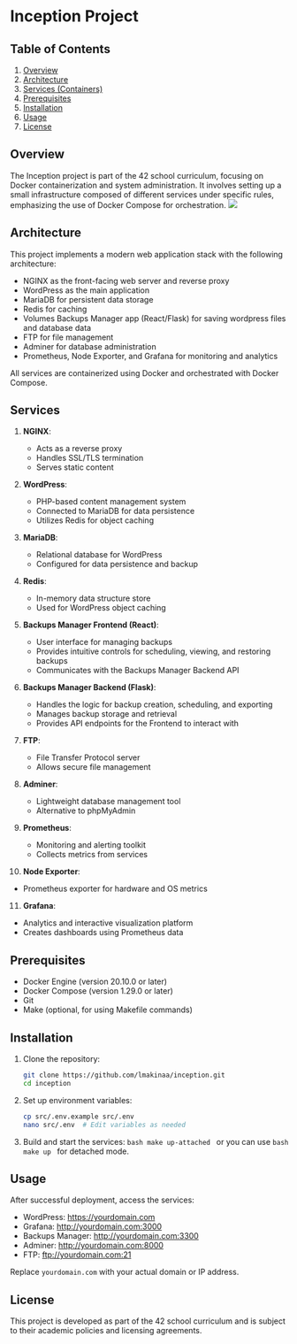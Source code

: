 # Inception Project

## Table of Contents
1. [Overview](#overview)
2. [Architecture](#architecture)
3. [Services (Containers)](#services)
4. [Prerequisites](#prerequisites)
5. [Installation](#installation)
6. [Usage](#usage)
7. [License](#license)

## Overview

The Inception project is part of the 42 school curriculum, focusing on Docker containerization and system administration. It involves setting up a small infrastructure composed of different services under specific rules, emphasizing the use of Docker Compose for orchestration.
![](infra.gif)

## Architecture

This project implements a modern web application stack with the following architecture:

- NGINX as the front-facing web server and reverse proxy
- WordPress as the main application
- MariaDB for persistent data storage
- Redis for caching
- Volumes Backups Manager app (React/Flask) for saving wordpress files and database data
- FTP for file management
- Adminer for database administration
- Prometheus, Node Exporter, and Grafana for monitoring and analytics

All services are containerized using Docker and orchestrated with Docker Compose.

## Services

1. **NGINX**: 
   - Acts as a reverse proxy
   - Handles SSL/TLS termination
   - Serves static content

2. **WordPress**:
   - PHP-based content management system
   - Connected to MariaDB for data persistence
   - Utilizes Redis for object caching

3. **MariaDB**:
   - Relational database for WordPress
   - Configured for data persistence and backup

4. **Redis**:
   - In-memory data structure store
   - Used for WordPress object caching

5. **Backups Manager Frontend (React)**:
   - User interface for managing backups
   - Provides intuitive controls for scheduling, viewing, and restoring backups
   - Communicates with the Backups Manager Backend API

6. **Backups Manager Backend (Flask)**:
   - Handles the logic for backup creation, scheduling, and exporting
   - Manages backup storage and retrieval
   - Provides API endpoints for the Frontend to interact with

7. **FTP**:
   - File Transfer Protocol server
   - Allows secure file management

8. **Adminer**:
   - Lightweight database management tool
   - Alternative to phpMyAdmin

9. **Prometheus**:
   - Monitoring and alerting toolkit
   - Collects metrics from services

10. **Node Exporter**:
   - Prometheus exporter for hardware and OS metrics

11. **Grafana**:
   - Analytics and interactive visualization platform
   - Creates dashboards using Prometheus data

## Prerequisites

- Docker Engine (version 20.10.0 or later)
- Docker Compose (version 1.29.0 or later)
- Git
- Make (optional, for using Makefile commands)

## Installation

1. Clone the repository:
   ```bash
   git clone https://github.com/lmakinaa/inception.git
   cd inception
   ```

2. Set up environment variables:
   ```bash
   cp src/.env.example src/.env
   nano src/.env  # Edit variables as needed
   ```

3. Build and start the services:
   ```bash make up-attached ``` or you can use ```bash make up ``` for detached mode.

## Usage

After successful deployment, access the services:

- WordPress: https://yourdomain.com
- Grafana: http://yourdomain.com:3000
- Backups Manager: http://yourdomain.com:3300
- Adminer: http://yourdomain.com:8000
- FTP: ftp://yourdomain.com:21

Replace `yourdomain.com` with your actual domain or IP address.

## License

This project is developed as part of the 42 school curriculum and is subject to their academic policies and licensing agreements.
